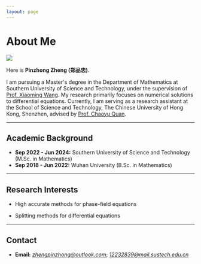 ```yaml
---
layout: page
---
```


# About Me

<img src="https://zhengpinzhong.github.io/zpz.jpg" class="floatpic">

Here is **Pinzhong Zheng (郑品忠)**.

I am pursuing a Master's degree in the Department of Mathematics at Southern University of Science and Technology, under the supervision of [Prof. Xiaoming Wang](https://sites.mst.edu/wangxiaoming/). My research primarily focuses on numerical solutions to differential equations. Currently, I am serving as a research assistant at the School of Science and Technology, The Chinese University of Hong Kong, Shenzhen, advised by [Prof. Chaoyu Quan](https://sites.google.com/site/quanchaoyu/home).

---

## Academic Background

- **Sep 2022 - Jun 2024:** Southern University of Science and Technology (M.Sc. in Mathematics)
- **Sep 2018 - Jun 2022:** Wuhan University (B.Sc. in Mathematics)

---

## Research Interests

- High accurate methods for phase-field equations

- Splitting methods for differential equations

---

## Contact
- **Email:** *zhengpinzhong@outlook.com*; *12232839@mail.sustech.edu.cn*
